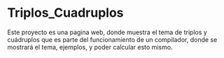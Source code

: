 # Triplos_Cuadruplos
Este proyecto es una pagina web, donde muestra el tema de triplos y cuádruplos que es parte del funcionamiento de un compilador, donde se mostrará el tema, ejemplos, y poder calcular esto mismo.
